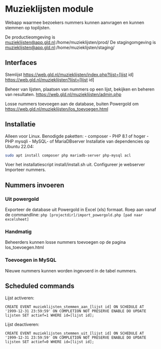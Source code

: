 # Muzieklijsten module
Webapp waarmee bezoekers nummers kunnen aanvragen en kunnen stemmen op toplijsten.

De productieomgeving is muzieklijsten@app.gld.nl:/home/muzieklijsten/prod/
De stagingomgeving is muzieklijsten@app.gld.nl:/home/muzieklijsten/staging/

## Interfaces
Stemlijst
https://web.gld.nl/muzieklijsten/index.php?lijst=[lijst id]
https://web.gld.nl/muzieklijsten?lijst=[lijst id]

Beheer van lijsten, plaatsen van nummers op een lijst, bekijken en beheren van resultaten.
https://web.gld.nl/muzieklijsten/admin.php

Losse nummers toevoegen aan de database, buiten Powergold om
https://web.gld.nl/muzieklijsten/los_toevoegen.html

## Installatie
Alleen voor Linux.
Benodigde paketten:
    - composer
    - PHP 8.1 of hoger
    - PHP mysqli
    - MySQL- of MariaDBserver
Installatie van dependencies op Ubuntu 22.04:
```sh
sudo apt install composer php mariadb-server php-mysql acl
```
Voer het installatiescript install/install.sh uit.
Configureer je webserver
Importeer nummers.

## Nummers invoeren

### Uit powergold
Exporteer de database uit Powergold in Excel (xls) formaat.
Roep aan vanaf de commandline:
`php [projectdir]/import_powergold.php [pad naar excelsheet]`

### Handmatig
Beheerders kunnen losse nummers toevoegen op de pagina los_toevoegen.html

### Toevoegen in MySQL
Nieuwe nummers kunnen worden ingevoerd in de tabel nummers.

## Scheduled commands
Lijst activeren:
```mysql
CREATE EVENT muzieklijsten_stemmen_aan_[lijst id] ON SCHEDULE AT '1999-12-31 23:59:59' ON COMPLETION NOT PRESERVE ENABLE DO UPDATE lijsten SET actief=1 WHERE id=[lijst id];
```

Lijst deactiveren:
```mysql
CREATE EVENT muzieklijsten_stemmen_uit_[lijst id] ON SCHEDULE AT '1999-12-31 23:59:59' ON COMPLETION NOT PRESERVE ENABLE DO UPDATE lijsten SET actief=0 WHERE id=[lijst id];
```
